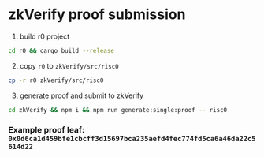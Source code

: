 # zkVerify proof submission

1. build r0 project

```sh
cd r0 && cargo build --release
```

2. copy `r0` to `zkVerify/src/risc0`

```sh
cp -r r0 zkVerify/src/risc0
```

3. generate proof and submit to zkVerify

```sh
cd zkVerify && npm i && npm run generate:single:proof -- risc0
```

### Example proof leaf: `0x0d6ca1d459bfe1cbcff3d15697bca235aefd4fec774fd5ca6a46da22c5614d22`

